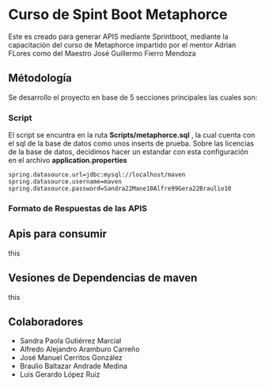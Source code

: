 # Curso de Spint Boot Metaphorce
Este es creado para generar APIS mediante Sprintboot, mediante la capacitación del curso de Metaphorce impartido por el mentor Adrian FLores como del Maestro José Guillermo Fierro Mendoza

## Métodología
Se desarrollo el proyecto en base de 5 secciones principales las cuales son:

### Script 
El script se encuntra en la ruta **Scripts/metaphorce.sql** , la cual cuenta con el sql de la base de datos como unos inserts de prueba.
Sobre las licencias de la base de datos, decidimos hacer un estandar con esta configuración en el archivo **application.properties**

``` 
spring.datasource.url=jdbc:mysql://localhost/maven
spring.datasource.username=maven
spring.datasource.password=Sandra22Mane10Alfre99Gera22Braulio10
``` 

### Formato de Respuestas de las APIS

## Apis para consumir 
this
## Vesiones de Dependencias de maven
this
## Colaboradores 
- Sandra Paola Gutiérrez Marcial
- Alfredo Alejandro Aramburo Carreño
- José Manuel Cerritos González  
- Braulio Baltazar Andrade Medina
- Luis Gerardo López Ruiz
